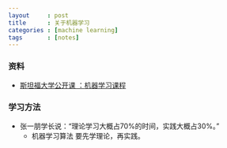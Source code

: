```yaml
---
layout     : post
title      : 关于机器学习
categories : [machine learning]
tags       : [notes]
---
```

### 资料
- [斯坦福大学公开课 ：机器学习课程](http://open.163.com/special/opencourse/machinelearning.html)

### 学习方法
- 张一朋学长说：“理论学习大概占70%的时间，实践大概占30%。”
  - 机器学习算法 要先学理论，再实践。

